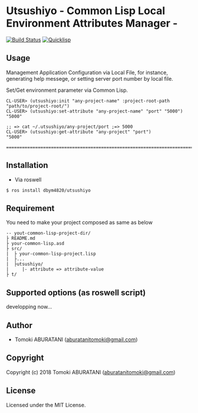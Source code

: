 # Utsushiyo - Common Lisp Local Environment Attributes Manager -

[![Build Status](https://travis-ci.org/dbym4820/utsushiyo.svg?branch=master)](https://travis-ci.org/dbym4820/utsushiyo)
[![Quicklisp](http://quickdocs.org/badge/utsushiyo.svg)](http://quickdocs.org/utsushiyo/)


## Usage

Management Application Configuration via Local File, for instance, generating help messege, or setting server port number by local file.

Set/Get environment parameter via Common Lisp.

```
CL-USER> (utsushiyo:init "any-project-name" :project-root-path "path/to/project-root/")
CL-USER> (utsushiyo:set-attribute "any-project-name" "port" "5000")
"5000"

;; => cat ~/.utsushiyo/any-project/port ;=> 5000
CL-USER> (utsushiyo:get-attribute "any-project" "port")
"5000"

=================================================================================

```

## Installation

* Via roswell

```
$ ros install dbym4820/utsushiyo
```

## Requirement

You need to make your project composed as same as below

```
-- yout-common-lisp-project-dir/
├ README.md
├ your-common-lisp.asd
├ src/
|  ├ your-common-lisp-project.lisp
|  ├...  
|  ├utsushiyo/
|	  |- attribute => attribute-value
├ t/
```

## Supported options (as roswell script)

developping now...

## Author

* Tomoki ABURATANI (aburatanitomoki@gmail.com)

## Copyright

Copyright (c) 2018 Tomoki ABURATANI (aburatanitomoki@gmail.com)

## License

Licensed under the MIT License.
